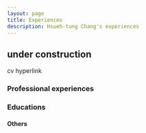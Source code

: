 ```yaml
---
layout: page
title: Experiences
description: Hsueh-tung Chang's experiences
---
```


## under construction

cv hyperlink

### Professional experiences

### Educations

#### Others